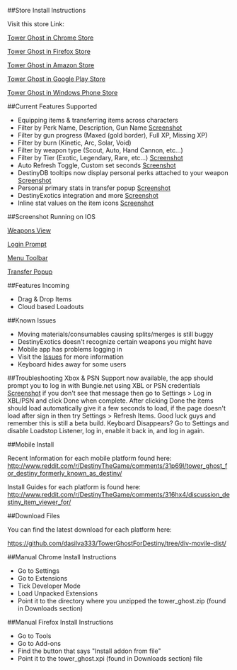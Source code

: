 ##Store Install Instructions

Visit this store Link:

[Tower Ghost in Chrome Store](https://chrome.google.com/webstore/detail/tower-ghost-for-destiny/gdjndlpockopgjbonnfdmkcmkcikjhge)

[Tower Ghost in Firefox Store](https://addons.mozilla.org/en-us/firefox/addon/tower-ghost-for-destiny/)

[Tower Ghost in Amazon Store](http://www.amazon.com/gp/product/B00VQYLURG)

[Tower Ghost in Google Play Store](https://play.google.com/store/apps/details?id=com.richardpinedo.towerghostfordestiny)

[Tower Ghost in Windows Phone Store](http://www.windowsphone.com/en-us/store/app/destiny-item-viewer/f98e5060-3464-419c-b83d-14300714a676)


##Current Features Supported

-    Equipping items & transferring items across characters
-    Filter by Perk Name, Description, Gun Name [Screenshot](http://i.imgur.com/qGNNduy.png)
-    Filter by gun progress (Maxed (gold border), Full XP, Missing XP)
-    Filter by burn (Kinetic, Arc, Solar, Void)
-    Filter by weapon type (Scout, Auto, Hand Cannon, etc...)
-    Filter by Tier (Exotic, Legendary, Rare, etc...) [Screenshot](http://i.imgur.com/BZkdB12.png)
-    Auto Refresh Toggle, Custom set seconds [Screenshot](http://i.imgur.com/Tk6pwcr.png)
-    DestinyDB tooltips now display personal perks attached to your weapon [Screenshot](http://i.imgur.com/UH8AvGq.png)
-    Personal primary stats in transfer popup [Screenshot](http://i.imgur.com/hjLrO9i.png)
-    DestinyExotics integration and more [Screenshot](http://i.imgur.com/jl3j1ZM.png)
-    Inline stat values on the item icons [Screenshot](http://i.imgur.com/gMpnHIh.png)
    
##Screenshot Running on IOS

[Weapons View](http://i.imgur.com/Sbe7qt2.png)

[Login Prompt](http://i.imgur.com/xzrpKxV.png)

[Menu Toolbar](http://i.imgur.com/T9xI80E.png)

[Transfer Popup](http://i.imgur.com/odUJb7s.png)

##Features Incoming
-    Drag & Drop Items
-    Cloud based Loadouts

##Known Issues

-    Moving materials/consumables causing splits/merges is still buggy
-    DestinyExotics doesn't recognize certain weapons you might have
-    Mobile app has problems logging in
-    Visit the [Issues](https://github.com/dasilva333/TowerGhostForDestiny/issues) for more information
-    Keyboard hides away for some users

##Troubleshooting 
Xbox & PSN Support now available, the app should prompt you to log in with Bungie.net using XBL or PSN credentials [Screenshot](http://i.imgur.com/xzrpKxV.png) if you don't see that message then go to Settings > Log in XBL/PSN and click Done when complete. After clicking Done the items should load automatically give it a few seconds to load, if the page doesn't load after sign in then try Settings > Refresh Items. Good luck guys and remember this is still a beta build.
Keyboard Disappears? Go to Settings and disable Loadstop Listener, log in, enable it back in, and log in again.

##Mobile Install

Recent Information for each mobile platform found here:
http://www.reddit.com/r/DestinyTheGame/comments/31p69l/tower_ghost_for_destiny_formerly_known_as_destiny/

Install Guides for each platform is found here: 
http://www.reddit.com/r/DestinyTheGame/comments/316hx4/discussion_destiny_item_viewer_for/

##Download Files

You can find the latest download for each platform here:

https://github.com/dasilva333/TowerGhostForDestiny/tree/div-movile-dist/

##Manual Chrome Install Instructions

-    Go to Settings
-    Go to Extensions
-    Tick Developer Mode
-    Load Unpacked Extensions
-    Point it to the directory where you unzipped the tower_ghost.zip (found in Downloads section)

##Manual Firefox Install Instructions

-    Go to Tools
-    Go to Add-ons
-    Find the button that says "Install addon from file"
-    Point it to the tower_ghost.xpi (found in Downloads section) file

